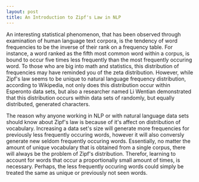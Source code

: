 ```yaml
---
layout: post
title: An Introduction to Zipf's Law in NLP
---
```


An interesting statistical phenomenon, that has been observed through examination of human language text corpora, is the tendency of word frequencies to be the inverse of their rank on a frequency table. For instance, a word ranked as the fifth most common word within a corpus, is bound to occur five times less frequently than the most frequently occuring word. To those who are big into math and statistics, this distribution of frequencies may have reminded you of the zeta distribution. However, while Zipf's law seems to be unique to natural language frequency distribution, according to Wikipedia, not only does this distribution occur within Esperonto data sets, but also a researcher named Li Wentian demonstrated that this distribution occurs within data sets of randomly, but equally distributed, generated characters. 

The reason why anyone working in NLP or with natural language data sets should know about Zipf's law is because of it's affect on distribution of vocabulary. Increasing a data set's size will generate more frequencies for previously less frequently occuring words, however it will also conversly generate new seldom frequently occuring words. Essentially, no matter the amount of unique vocabulary that is obtained from a single corpus, there will always be the problem of Zipf's distribution. Therefor, learning to account for words that occur a proportionally small amount of times, is necessary. Perhaps, the less frequently occuring words could simply be treated the same as unique or previously not seen words.
